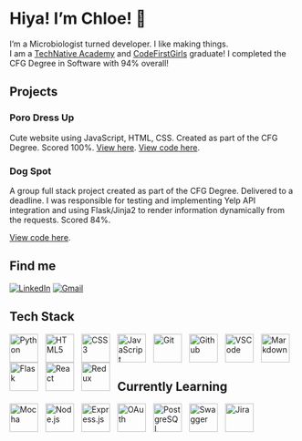 # Hiya! I’m Chloe! 👋

I’m a Microbiologist turned developer. I like making things.
<br>
I am a [TechNative Academy](https://www.linkedin.com/company/technativedigital/) and [CodeFirstGirls](https://codefirstgirls.com/courses/cfgdegree/) graduate! I completed the CFG Degree in Software with 94% overall! 

## Projects

### Poro Dress Up

Cute website using JavaScript, HTML, CSS. Created as part of the CFG Degree. Scored 100%. 
[View here](https://chloesapage.github.io/Poro-Dress-Up/).
[View code here](https://github.com/ChloeSAPage/Poro-Dress-Up).

### Dog Spot

A group full stack project created as part of the CFG Degree. Delivered to a deadline. I was responsible for testing and implementing Yelp API integration and using Flask/Jinja2 to render information dynamically from the requests. Scored 84%.

[View code here](https://github.com/ChloeSAPage/DogSpot).


## Find me

<!---
Badges from https://envoy-vc.github.io/awesome-badges/
--->

[![LinkedIn](https://img.shields.io/badge/LinkedIn-0077B5?style=for-the-badge&logo=linkedin&logoColor=white)](https://www.linkedin.com/in/chloesapage)
[![Gmail](https://img.shields.io/badge/Gmail-D14836?style=for-the-badge&logo=gmail&logoColor=white)](mailto:chloesapagepersonal@gmail.com)

## Tech Stack

<!---
Icons from https://devicon.dev/
--->
<img align="left" alt="Python" width="50px" style="padding-right:10px;" src="https://cdn.jsdelivr.net/gh/devicons/devicon@latest/icons/python/python-original.svg" />

<img align="left" alt="HTML5" width="50px" style="padding-right:10px;" src="https://cdn.jsdelivr.net/gh/devicons/devicon@latest/icons/html5/html5-original.svg" />

<img align="left" alt="CSS3" width="50px" style="padding-right:10px;" src="https://cdn.jsdelivr.net/gh/devicons/devicon@latest/icons/css3/css3-original.svg" />

<img align="left" alt="JavaScript" width="50px" style="padding-right:10px;" src="https://cdn.jsdelivr.net/gh/devicons/devicon@latest/icons/javascript/javascript-original.svg" />

<img align="left" alt="Git" width="50px" style="padding-right:10px;" src="https://cdn.jsdelivr.net/gh/devicons/devicon@latest/icons/git/git-original.svg" />

<img align="left" alt="Github" width="50px" style="padding-right:10px;" src="https://cdn.jsdelivr.net/gh/devicons/devicon@latest/icons/github/github-original.svg" />

<img align="left" alt="VSCode" width="50px" style="padding-right:10px;" src="https://cdn.jsdelivr.net/gh/devicons/devicon@latest/icons/vscode/vscode-original.svg" />

<img align="left" alt="Markdown" width="50px" style="padding-right:10px;" src="https://cdn.jsdelivr.net/gh/devicons/devicon@latest/icons/markdown/markdown-original.svg" />

<img align="left" alt="Flask" width="50px" style="padding-right:10px;" src="https://cdn.jsdelivr.net/gh/devicons/devicon@latest/icons/flask/flask-original-wordmark.svg" />

<img align="left" alt="React" width="50px" style="padding-right:10px;" src="https://cdn.jsdelivr.net/gh/devicons/devicon@latest/icons/react/react-original.svg" />

<img align="left" alt="Redux" width="50px" style="padding-right:10px;" src="https://cdn.jsdelivr.net/gh/devicons/devicon@latest/icons/redux/redux-original.svg" />
<br>
<br>
<br>

## Currently Learning

<img align="left" alt="Mocha" width="50px" style="padding-right:10px;" src="https://cdn.jsdelivr.net/gh/devicons/devicon@latest/icons/mocha/mocha-plain.svg" />


<img align="left" alt="Node.js" width="50px" style="padding-right:10px;" src="https://cdn.jsdelivr.net/gh/devicons/devicon@latest/icons/nodejs/nodejs-plain.svg" />

<img align="left" alt="Express.js" width="50px" style="padding-right:10px;" src="https://cdn.jsdelivr.net/gh/devicons/devicon@latest/icons/express/express-original-wordmark.svg" />

<img align="left" alt="OAuth" width="50px" style="padding-right:10px;" src="https://cdn.jsdelivr.net/gh/devicons/devicon@latest/icons/oauth/oauth-original.svg" />

<img align="left" alt="PostgreSQL" width="50px" style="padding-right:10px;" src="https://cdn.jsdelivr.net/gh/devicons/devicon@latest/icons/postgresql/postgresql-original.svg" />

<img align="left" alt="Swagger" width="50px" style="padding-right:10px;" src="https://cdn.jsdelivr.net/gh/devicons/devicon@latest/icons/swagger/swagger-original.svg" />

<img align="left" alt="Jira" width="50px" style="padding-right:10px;" src="https://cdn.jsdelivr.net/gh/devicons/devicon@latest/icons/jira/jira-original.svg" />

<!--- What else to include?
About me
Tech Journey
### 🌐 Explore More
Portfolio

--->

<!---
    🔭 I’m currently working on
    🌱 I’m learning
    👯 I’m looking to
    🤔 I’m looking for
    💬 Ask me about
    📫 How to reach me
    😄 Pronouns:
    ⚡ Fun fact:
--->

<!---
ChloeSAPage/ChloeSAPage is a ✨ special ✨ repository because its `README.md` (this file) appears on your GitHub profile.
You can click the Preview link to take a look at your changes.
--->
